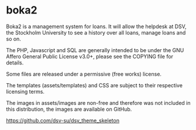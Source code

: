 # boka2

Boka2 is a management system for loans.
It will allow the helpdesk at DSV, the Stockholm University to see a history over all loans, manage loans and so on.

The PHP, Javascript and SQL are generally intended to be under the GNU Affero General Public License v3.0+,
please see the COPYING file for details.

Some files are released under a permissive (free works) license.

The templates (assets/templates) and CSS are subject to their respective licensing terms.

The images in assets/images are non-free and therefore was not included in this distribution,
the images are available on GitHub.

https://github.com/dsv-su/dsv_theme_skeleton

